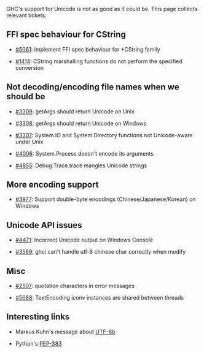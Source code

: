 
GHC's support for Unicode is not as good as it could be. This page collects relevant tickets:


## FFI spec behaviour for CString


- [\#5061](http://gitlabghc.nibbler/ghc/ghc/issues/5061): Implement FFI spec behaviour for \*CString family

- [\#1414](http://gitlabghc.nibbler/ghc/ghc/issues/1414): CString marshalling functions do not perform the specified conversion

## Not decoding/encoding file names when we should be


- [\#3309](http://gitlabghc.nibbler/ghc/ghc/issues/3309): getArgs should return Unicode on Unix

- [\#3308](http://gitlabghc.nibbler/ghc/ghc/issues/3308): getArgs should return Unicode on Windows

- [\#3307](http://gitlabghc.nibbler/ghc/ghc/issues/3307): System.IO and System.Directory functions not Unicode-aware under Unix

- [\#4006](http://gitlabghc.nibbler/ghc/ghc/issues/4006): System.Process doesn't encode its arguments

- [\#4855](http://gitlabghc.nibbler/ghc/ghc/issues/4855): Debug.Trace.trace mangles Unicode strings

## More encoding support


- [\#3977](http://gitlabghc.nibbler/ghc/ghc/issues/3977): Support double-byte encodings (Chinese/Japanese/Korean) on Windows

## Unicode API issues


- [\#4471](http://gitlabghc.nibbler/ghc/ghc/issues/4471): Incorrect Unicode output on Windows Console

- [\#3569](http://gitlabghc.nibbler/ghc/ghc/issues/3569): ghci can't handle utf-8 chinese char correctly when modify

## Misc


- [\#2507](http://gitlabghc.nibbler/ghc/ghc/issues/2507): quotation characters in error messages

- [\#5088](http://gitlabghc.nibbler/ghc/ghc/issues/5088): TextEncoding iconv instances are shared between threads

## Interesting links


- Markus Kuhn's message about [
  UTF-8b](http://hyperreal.org/~est/utf-8b/releases/utf-8b-20060413043934/kuhn-utf-8b.html)


 


- Python's [ PEP-383](http://www.python.org/dev/peps/pep-0383/)
